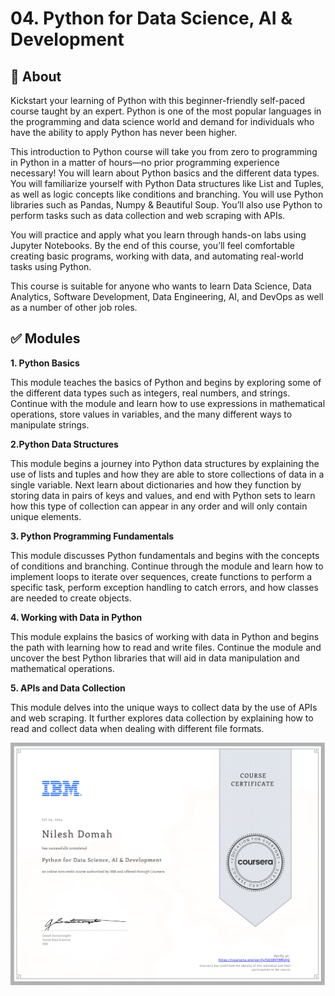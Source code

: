 # 04. Python for Data Science, AI & Development
## 📌 About
Kickstart your learning of Python with this beginner-friendly self-paced course taught by an expert. Python is one of the most popular languages in the programming and data science world and demand for individuals who have the ability to apply Python has never been higher.  

This introduction to Python course will take you from zero to programming in Python in a matter of hours—no prior programming experience necessary! You will learn about Python basics and the different data types. You will familiarize yourself with Python Data structures like List and Tuples, as well as logic concepts like conditions and branching. You will use Python libraries such as Pandas, Numpy & Beautiful Soup. You’ll also use Python to perform tasks such as data collection and web scraping with APIs.  

You will practice and apply what you learn through hands-on labs using Jupyter Notebooks. By the end of this course, you’ll feel comfortable creating basic programs, working with data, and automating real-world tasks using Python.  

This course is suitable for anyone who wants to learn Data Science, Data Analytics, Software Development, Data Engineering, AI, and DevOps as well as a number of other job roles.
## ✅ Modules
**1. Python Basics**

This module teaches the basics of Python and begins by exploring some of the different data types such as integers, real numbers, and strings. Continue with the module and learn how to use expressions in mathematical operations, store values in variables, and the many different ways to manipulate strings.

**2.Python Data Structures**

This module begins a journey into Python data structures by explaining the use of lists and tuples and how they are able to store collections of data in a single variable. Next learn about dictionaries and how they function by storing data in pairs of keys and values, and end with Python sets to learn how this type of collection can appear in any order and will only contain unique elements.

**3. Python Programming Fundamentals**

This module discusses Python fundamentals and begins with the concepts of conditions and branching. Continue through the module and learn how to implement loops to iterate over sequences, create functions to perform a specific task, perform exception handling to catch errors, and how classes are needed to create objects.

**4. Working with Data in Python**

This module explains the basics of working with data in Python and begins the path with learning how to read and write files. Continue the module and uncover the best Python libraries that will aid in data manipulation and mathematical operations.

**5. APIs and Data Collection**

This module delves into the unique ways to collect data by the use of APIs and web scraping. It further explores data collection by explaining how to read and collect data when dealing with different file formats.

![Cert](https://github.com/ndomah/IBM-Data-Analyst-Professional-Certificate/blob/main/04.%20Python%20for%20Data%20Science%2C%20AI%20%26%20Development/Python%20for%20Data%20Science%2C%20AI%20%26%20Development%20Certificate-1.png)
